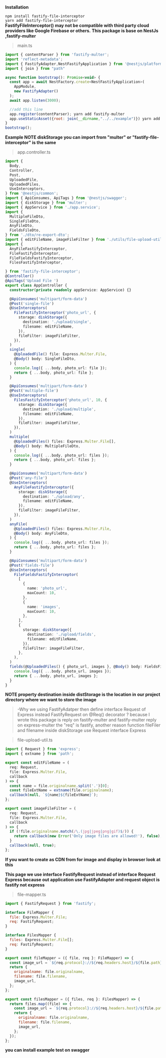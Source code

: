 **Installation**

```npm install fastify-file-interceptor```
</br>
```yarn add fastify-file-interceptor```
</br>
**FastifyFileInterceptor() may not be compatible with third party cloud providers like Google Firebase or others.**
**This package is base on NestJs ,fastify-multer**

>main.ts
```javascript
import { contentParser } from 'fastify-multer';
import 'reflect-metadata';
import { FastifyAdapter,NestFastifyApplication } from '@nestjs/platform-fastify';
import { join } from "path"

async function bootstrap(): Promise<void> {
  const app = await NestFactory.create<NestFastifyApplication>(
    AppModule,
    new FastifyAdapter()
  );
  await app.listen(3000);

  //add this line
  app.register(contentParser); yarn add fastify-multer
  app.useStaticAsset({root: join(__dirname,"../../example")}) yarn add fastify-static
}
bootstrap();
```


**Example
NOTE diskStorage you can import from "multer" or "fastify-file-interceptor" is the same**
>app.controller.ts
```typescript
import {
  Body,
  Controller,
  Post,
  UploadedFile,
  UploadedFiles,
  UseInterceptors,
} from '@nestjs/common';
import { ApiConsumes, ApiTags } from '@nestjs/swagger';
import { diskStorage } from 'multer';
import { AppService } from './app.service';
import {
  MultipleFileDto,
  SingleFileDto,
  AnyFileDto,
  FieldsFileDto,
} from './dto/re-export-dto';
import { editFileName, imageFileFilter } from './utils/file-upload-util';
import {
  AnyFileFastifyInterceptor,
  FileFastifyInterceptor,
  FileFieldsFastifyInterceptor,
  FilesFastifyInterceptor,

} from 'fastify-file-interceptor';
@Controller()
@ApiTags('Upload File ')
export class AppController {
  constructor(private readonly appService: AppService) {}

  @ApiConsumes('multipart/form-data')
  @Post('single-file')
  @UseInterceptors(
    FileFastifyInterceptor('photo_url', {
      storage: diskStorage({
        destination: './upload/single',
        filename: editFileName,
      }),
      fileFilter: imageFileFilter,
    }),
  )
  single(
    @UploadedFile() file: Express.Multer.File,
    @Body() body: SingleFileDto,
  ) {
    console.log({ ...body, photo_url: file });
    return { ...body, photo_url: file };
  }

  @ApiConsumes('multipart/form-data')
  @Post('multiple-file')
  @UseInterceptors(
    FilesFastifyInterceptor('photo_url', 10, {
      storage: diskStorage({
        destination: './upload/multiple',
        filename: editFileName,
      }),
      fileFilter: imageFileFilter,
    }),
  )
  multiple(
    @UploadedFiles() files: Express.Multer.File[],
    @Body() body: MultipleFileDto,
  ) {
    console.log({ ...body, photo_url: files });
    return { ...body, photo_url: files };
  }

  @ApiConsumes('multipart/form-data')
  @Post('any-file')
  @UseInterceptors(
    AnyFileFastifyInterceptor({
      storage: diskStorage({
        destination: './upload/any',
        filename: editFileName,
      }),
      fileFilter: imageFileFilter,
    }),
  )
  anyFile(
    @UploadedFiles() files: Express.Multer.File,
    @Body() body: AnyFileDto,
  ) {
    console.log({ ...body, photo_url: files });
    return { ...body, photo_url: files };
  }

  @ApiConsumes('multipart/form-data')
  @Post('fields-file')
  @UseInterceptors(
    FileFieldsFastifyInterceptor(
      [
        {
          name: 'photo_url',
          maxCount: 10,
        },
        {
          name: 'images',
          maxCount: 10,
        },
      ],
      {
        storage: diskStorage({
          destination: './upload/fields',
          filename: editFileName,
        }),
        fileFilter: imageFileFilter,
      },
    ),
  )
  fields(@UploadedFiles() { photo_url, images }, @Body() body: FieldsFileDto) {
    console.log({ ...body, photo_url, images });
    return { ...body, photo_url, images };
  }
}


```
**NOTE property destination inside distStorage is the location in our project directory where we want to store the image**
</br>
> -Why we using FastifyAdatper then define interface Request of Express instead FastifyRequest on @Req()  decorator ? because I wrote this package is reply on fastify-multer and fastify-multer reply on express-multer the "req" is fastify,
> another reason function fileFiler and filename inside diskStorage use Request interface Express

>file-upload-util.ts
```javascript
import { Request } from 'express';
import { extname } from 'path';

export const editFileName = (
  req: Request,
  file: Express.Multer.File,
  callback
) => {
  const name = file.originalname.split('.')[0];
  const fileExtName = extname(file.originalname);
  callback(null, `${name}${fileExtName}`);
};

export const imageFileFilter = (
  req: Request,
  file: Express.Multer.File,
  callback
) => {
  if (!file.originalname.match(/\.(jpg|jpeg|png|gif)$/)) {
    return callback(new Error('Only image files are allowed!'), false);
  }
  callback(null, true);
};
```


**If you want to create as CDN from for image and display in browser look at this**

**This page we use interface FastifyRequest  instead of interface Request Express because out application use FastifyAdapter and request object is fastify not express**
>file-mapper.ts
```javascript
import { FastifyRequest } from 'fastify';

interface FileMapper {
  file: Express.Multer.File;
  req: FastifyRequest;
}

interface FilesMapper {
  files: Express.Multer.File[];
  req: FastifyRequest;
}

export const fileMapper = ({ file, req }: FileMapper) => {
  const image_url = `${req.protocol}://${req.headers.host}/${file.path}`;
  return {
    originalname: file.originalname,
    filename: file.filename,
    image_url,
  };
};

export const filesMapper = ({ files, req }: FilesMapper) => {
  return files.map((file) => {
    const image_url = `${req.protocol}://${req.headers.host}/${file.path}`;
    return {
      originalname: file.originalname,
      filename: file.filename,
      image_url,
    };
  });
};
```
**you can install example test on swagger**

